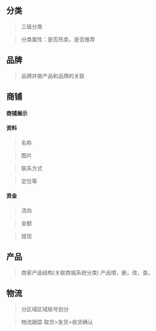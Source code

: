 ## 分类

>三级分类

>分类属性：是否热卖，是否推荐

## 品牌
>品牌并做产品和品牌的关联

## 商铺
#### 商铺展示

#### 资料
>名称

>图片

>联系方式

>定位等

#### 资金

>流向 

>金额 

>提现 

## 产品
>商家产品结构(关联商城系统分类)
>产品增，删，改，查。


## 物流
>分区域区域账号划分

>物流跟踪 取货>发货>收货确认
